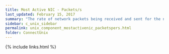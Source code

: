 ```yaml
---
title: Most Active NIC - Packets/s
last_updated: February 15, 2017
summary: "The rate of network packets being received and sent for the network card that has the highest rate of packet transfers."
sidebar: c_unix_sidebar
permalink: unix_component_mostactivenic_packetspers.html
folder: ConnectUnix
---
```



{% include links.html %}

